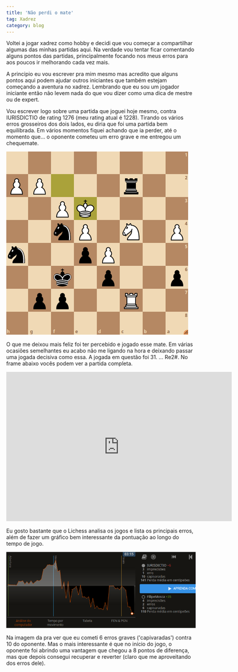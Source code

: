 ```yaml
---
title: 'Não perdi o mate'
tag: Xadrez
category: blog
---
```


Voltei a jogar xadrez como hobby e decidi que vou começar a compartilhar algumas das minhas partidas aqui. Na verdade vou tentar ficar comentando alguns pontos das partidas, principalmente focando nos meus erros para aos poucos ir melhorando cada vez mais.

A principio eu vou escrever pra mim mesmo mas acredito que alguns pontos aqui podem ajudar outros iniciantes que também estejam começando a aventura no xadrez. Lembrando que eu sou um jogador iniciante então não levem nada do que vou dizer como uma dica de mestre ou de expert.

Vou escrever logo sobre uma partida que joguei hoje mesmo, contra IURISDICTIO de rating 1276 (meu rating atual é 1228). Tirando os vários erros grosseiros dos dois lados, eu diria que foi uma partida bem equilibrada. Em vários momentos fiquei achando que ia perder, até o momento que... o oponente cometeu um erro grave e me  entregou um chequemate.

![Mate em 1](/assets/xadrez/2021/mate-1.png)

O que me deixou mais feliz foi ter percebido e jogado esse mate. Em várias ocasiões semelhantes eu acabo não me ligando na hora e deixando passar uma jogada decisiva como essa. A jogada em questão foi 31. ... Re2#. No frame abaixo vocês podem ver a partida completa.

<iframe src="https://lichess.org/embed/79CxLvPB#62?theme=auto&bg=auto"
width=600 height=397 frameborder=0></iframe>

Eu gosto bastante que o Lichess analisa os jogos e lista os principais erros, além de fazer um gráfico bem interessante da pontuação ao longo do tempo de jogo.

![Análise do jogo](/assets/xadrez/2021/mate.png)

Na imagem da pra ver que eu cometi 6 erros graves ('capivaradas') contra 10 do oponente. Mas o mais interessante é que no início do jogo, o oponente foi abrindo uma vantagem que chegou a 8 pontos de diferença, mas que depois consegui recuperar e reverter (claro que me aproveitando dos erros dele).

